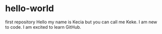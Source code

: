 # hello-world
first repository
Hello my name is Kecia but you can call me Keke. 
I am new to code. I am excited to learn GitHub.
